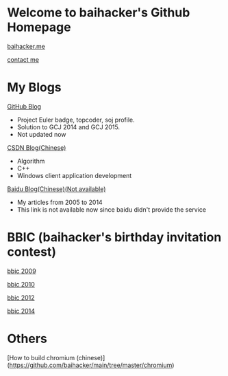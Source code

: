 Welcome to baihacker's Github Homepage
======================================

[baihacker.me](http://baihacker.me/)

[contact me](https://github.com/baihacker/main/issues/1)

My Blogs
=======

[GitHub Blog](http://baihacker.github.io/main/)
  * Project Euler badge, topcoder, soj profile.
  * Solution to GCJ 2014 and GCJ 2015.
  * Not updated now
  
[CSDN Blog(Chinese)](http://blog.csdn.net/baihacker)
  * Algorithm
  * C++
  * Windows client application development

[Baidu Blog(Chinese)(Not available)](http://hi.baidu.com/feixue)
  * My articles from 2005 to 2014
  * This link is not available now since baidu didn't provide the service 

BBIC (baihacker's birthday invitation contest)
====

[bbic 2009](http://acm.scu.edu.cn/soj/contest/contest.action?cid=202)

[bbic 2010](http://acm.scu.edu.cn/soj/contest/contest.action?cid=249)

[bbic 2012](http://acm.scu.edu.cn/soj/contest/contest.action?cid=329)

[bbic 2014](http://acm.scu.edu.cn/soj/contest/contest.action?cid=346)

Others
======
[How to build chromium (chinese)] (https://github.com/baihacker/main/tree/master/chromium)
